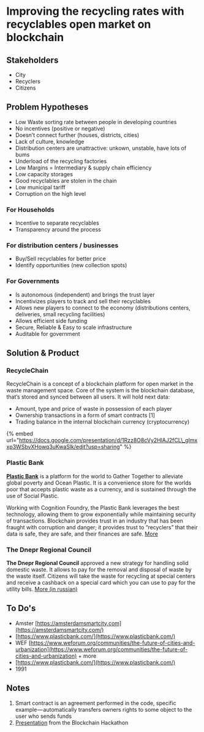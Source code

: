# Improving the recycling rates with recyclables open market on blockchain

## Stakeholders

* City
* Recyclers
* Citizens

## Problem Hypotheses

* Low Waste sorting rate between people in developing countries
* No incentives \(positive or negative\)
* Doesn’t connect further \(houses, districts, cities\)
* Lack of culture, knowledge
* Distribution centers are unattractive: unkown, unstable, have lots of bums
* Underload of the recycling factories
* Low Margins = Intermediary & supply chain efficiency
* Low capacity storages
* Good recyclables are stolen in the chain
* Low municipal tariff
* Corruption on the high level

### **For Households**

* Incentive to separate recyclables
* Transparency around the process

### **For distribution centers / businesses**

* Buy/Sell recyclables for better price
* Identify opportunities \(new collection spots\)

### **For Governments**

* Is autonomous \(independent\) and brings the trust layer
* Incentivizes players to track and sell their recyclables
* Allows new players to connect to the economy \(distributions centers, deliveries, small recycling facilities\)
* Allows efficient side funding
* Secure, Reliable & Easy to scale infrastructure
* Auditable for government

## Solution & Product

### RecycleChain

RecycleChain is a concept of a blockchain platform for open market in the waste management space. Core of the system is the blockchain database, that’s stored and synced between all users. It will hold next data:

* Amount, type and price of waste in possession of each player
* Ownership transactions in a form of smart contracts \[1\]
* Trading balance in the internal blockchain currency \(cryptocurrency\)

{% embed url="https://docs.google.com/presentation/d/1Rzz8O8cVy2HlAJ2fCL\_glmxxp3WSbvXHowq3uKwaSlk/edit?usp=sharing" %}

### **Plastic Bank**

[**Plastic Bank**](https://www.plasticbank.org/) is a platform for the world to Gather Together to alleviate global poverty and Ocean Plastic. It is a convenience store for the worlds poor that accepts plastic waste as a currency, and is sustained through the use of Social Plastic.

Working with Cognition Foundry, the Plastic Bank leverages the best technology, allowing them to grow exponentially while maintaining security of transactions. Blockchain provides trust in an industry that has been fraught with corruption and danger; it provides trust to “recyclers” that their data is safe, they are safe, and their finances are safe. [More](https://www.ibm.com/blogs/systems/plastic-bank-deploys-blockchain-to-reduce-ocean-plastic/)

### The Dnepr Regional Council

**The Dnepr Regional Council** approved a new strategy for handling solid domestic waste. It allows to pay for the removal and disposal of waste by the waste itself. Citizens will take the waste for recycling at special centers and receive a cashback on a special card which you can use to pay for the utility bills. [More \(in russian\)](https://uteka.ua/publication/Za-kommunalnye-platezhi-mozhno-budet-rasschitatsya-musorom)

## To Do's

* Amster [https://amsterdamsmartcity.com](https://amsterdamsmartcity.com/)
* [https://www.plasticbank.com/](https://www.plasticbank.com/)
* WEF [https://www.weforum.org/communities/the-future-of-cities-and-urbanization](https://www.weforum.org/communities/the-future-of-cities-and-urbanization) + more
* [https://www.plasticbank.com/](https://www.plasticbank.com/)
* 1991

## **Notes**

1. Smart contract is an agreement performed in the code, specific example — automatically transfers owners rights to some object to the user who sends funds
2. [Presentation](https://docs.google.com/presentation/d/e/2PACX-1vTs1ZB5aK4sA5FMqRZodEnXeyGo9NcwA_NCdvwPs6czJkGueaXk2-NxP4iluFXaEbUkCeSYDWsYJo0D/pub?start=false&loop=false&delayms=3000) from the Blockchain Hackathon

